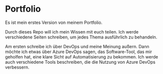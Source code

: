 # Portfolio
Es ist mein erstes Version von meinem Portfolio.

Durch dieses Repo will ich mein Wissen mit euch teilen.
Ich werde verschiedene Seiten schreiben, um jedes Thema ausführlich zu behandeln.

Am ersten schreibe ich über DevOps und meine Meinung außern.
Dann möchte ich etwas über Azure DevOps sagen, das Software-Tool, das mir geholfen hat, eine klare Sicht auf Automatisierung zu bekommen.
Ich werde auch verschiedene Tools beschreiben, die die Nutzung von Azure DevOps verbessern.

